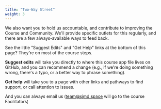 ```yaml
---
title: "Two-Way Street"
weight: 3
---
```


We also want you to hold us accountable, and contribute to improving the Course and Community. We'll provide specific outlets for this regularly, and there are a few always-available ways to feed back.

See the little "Suggest Edits" and "Get Help" links at the bottom of this page? They're on most of the course steps.

**Suggest edits** will take you directly to where this course app file lives on GitHub, and you can recommend a change (e.g., if we're doing something wrong, there's a typo, or a better way to phrase something).  

**Get help** will take you to a page with other links and pathways to find support, or call attention to issues.

And you can always email us (team@sjmd.space will go to the course Facilitators)
